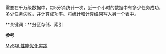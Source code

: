 ​	需要在千万级数据中，每5分钟统计一次，近一个小时的数据中有多少任务成功，多少任务失败，并计算成功率。将统计和计算结果写入另一个表中。

**关键词：**分区存储、索引





**参考**

[MySQL性能优化实践](https://mp.weixin.qq.com/s/ZxSgqtIFM3hD6ohZdIDR5w)

